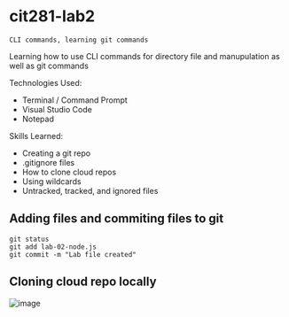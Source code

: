 # cit281-lab2
```
CLI commands, learning git commands
```
Learning how to use CLI commands for directory file and manupulation as well as git commands

Technologies Used:
- Terminal / Command Prompt
- Visual Studio Code
- Notepad

Skills Learned: 
- Creating a git repo
- .gitignore files
- How to clone cloud repos
- Using wildcards
- Untracked, tracked, and ignored files

## Adding files and commiting files to git
```
git status
git add lab-02-node.js
git commit -m "Lab file created"
```

## Cloning cloud repo locally
![image](https://user-images.githubusercontent.com/67397853/170886695-ea119201-f9d0-495b-934e-3029b43c0d4f.png)
